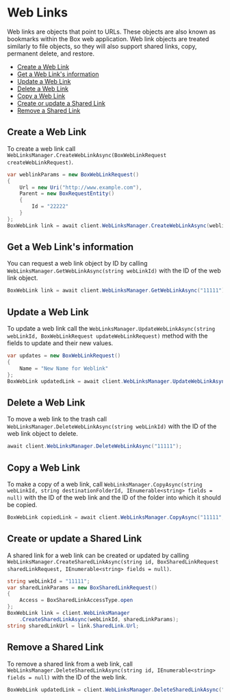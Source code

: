 Web Links
=========

Web links are objects that point to URLs. These objects are also known as bookmarks within the Box web application.
Web link objects are treated similarly to file objects, so they will also support shared links, copy, permanent delete,
and restore.

<!-- START doctoc generated TOC please keep comment here to allow auto update -->
<!-- DON'T EDIT THIS SECTION, INSTEAD RE-RUN doctoc TO UPDATE -->


- [Create a Web Link](#create-a-web-link)
- [Get a Web Link's information](#get-a-web-links-information)
- [Update a Web Link](#update-a-web-link)
- [Delete a Web Link](#delete-a-web-link)
- [Copy a Web Link](#copy-a-web-link)
- [Create or update a Shared Link](#create-or-update-a-shared-link)
- [Remove a Shared Link](#remove-a-shared-link)

<!-- END doctoc generated TOC please keep comment here to allow auto update -->

Create a Web Link
-----------------

To create a web link call `WebLinksManager.CreateWebLinkAsync(BoxWebLinkRequest createWebLinkRequest)`.

<!-- sample post_web_links -->
```c#
var weblinkParams = new BoxWebLinkRequest()
{
    Url = new Uri("http://www.example.com"),
    Parent = new BoxRequestEntity()
    {
        Id = "22222"
    }
};
BoxWebLink link = await client.WebLinksManager.CreateWebLinkAsync(weblinkParams);
```

Get a Web Link's information
----------------------------

You can request a web link object by ID by calling `WebLinksManager.GetWebLinkAsync(string webLinkId)`
with the ID of the web link object.

<!-- sample get_web_links_id -->
```c#
BoxWebLink link = await client.WebLinksManager.GetWebLinkAsync("11111");
```

Update a Web Link
-----------------

To update a web link call the
`WebLinksManager.UpdateWebLinkAsync(string webLinkId, BoxWebLinkRequest updateWebLinkRequest)`
method with the fields to update and their new values.

<!-- sample put_web_links_id -->
```c#
var updates = new BoxWebLinkRequest()
{
    Name = "New Name for Weblink"
};
BoxWebLink updatedLink = await client.WebLinksManager.UpdateWebLinkAsync("11111", updates);
```

Delete a Web Link
-----------------

To move a web link to the trash call `WebLinksManager.DeleteWebLinkAsync(string webLinkId)`
with the ID of the web link object to delete.

<!-- sample delete_web_links_id -->
```c#
await client.WebLinksManager.DeleteWebLinkAsync("11111");
```

Copy a Web Link
---------------

To make a copy of a web link, call `WebLinksManager.CopyAsync(string webLinkId, string destinationFolderId, IEnumerable<string> fields = null)` with the ID of the web link and the ID of the folder into which it should be copied.

<!-- sample post_web_links_id_copy -->
```c#
BoxWebLink copiedLink = await client.WebLinksManager.CopyAsync("11111", "22222");
```

Create or update a Shared Link
--------------------

A shared link for a web link can be created or updated by calling
`WebLinksManager.CreateSharedLinkAsync(string id, BoxSharedLinkRequest sharedLinkRequest, IEnumerable<string> fields = null)`.

<!-- sample put_web_links_id add_shared_link -->
```c#
string webLinkId = "11111";
var sharedLinkParams = new BoxSharedLinkRequest()
{
    Access = BoxSharedLinkAccessType.open
};
BoxWebLink link = client.WebLinksManager
    .CreateSharedLinkAsync(webLinkId, sharedLinkParams);
string sharedLinkUrl = link.SharedLink.Url;
```

Remove a Shared Link
--------------------

To remove a shared link from a web link, call
`WebLinksManager.DeleteSharedLinkAsync(string id, IEnumerable<string> fields = null)`
with the ID of the web link.

<!-- sample put_web_links_id remove_shared_link -->
```c#
BoxWebLink updatedLink = client.WebLinksManager.DeleteSharedLinkAsync("11111");
```
